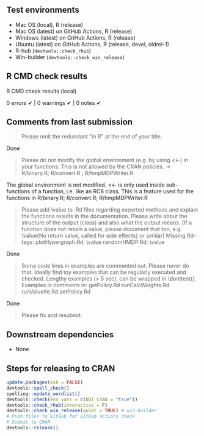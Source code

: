 ## Test environments
* Mac OS (local), R (release)
* Mac OS (latest) on GitHub Actions, R (release)
* Windows (latest) on GitHub Actions, R (release)
* Ubuntu (latest) on GitHub Actions, R (release, devel, oldrel-1)
* R-hub (`devtools::check_rhub`)
* Win-builder (`devtools::check_win_release`)


## R CMD check results
R CMD check results (local)

0 errors ✔ | 0 warnings ✔ | 0 notes ✔


## Comments from last submission

> Please omit the redundant "in R" at the end of your title.

Done

> Please do not modify the global environment (e.g. by using <<-) in your
functions. This is not allowed by the CRAN policies. -> R/binary.R;
R/convert.R ; R/hmpMDPWriter.R

The global environment is not modified. <<- is only used inside 
sub-functions of a function, i.e. like an RC6 class. This is a feature
used for the functions in R/binary.R; R/convert.R; R/hmpMDPWriter.R

> Please add \value to .Rd files regarding exported methods and explain
the functions results in the documentation. Please write about the
structure of the output (class) and also what the output means. (If a
function does not return a value, please document that too, e.g.
\value{No return value, called for side effects} or similar)
Missing Rd-tags:
      plotHypergraph.Rd: \value
      randomHMDP.Rd: \value
      
Done

> Some code lines in examples are commented out. Please never do that.
Ideally find toy examples that can be regularly executed and checked.
Lengthy examples (> 5 sec), can be wrapped in \donttest{}.
Examples in comments in:
       getPolicy.Rd
       runCalcWeights.Rd
       runValueIte.Rd
       setPolicy.Rd
       
Done
       

> Please fix and resubmit.



## Downstream dependencies
* None


## Steps for releasing to CRAN
```r
update.packages(ask = FALSE)
devtools::spell_check()
spelling::update_wordlist()
devtools::check(env_vars = c(NOT_CRAN = "true"))
devtools::check_rhub(interactive = F)
devtools::check_win_release(quiet = TRUE) # win-builder
# Push files to GitHub for GitHub actions check
# Submit to CRAN
devtools::release()
```

